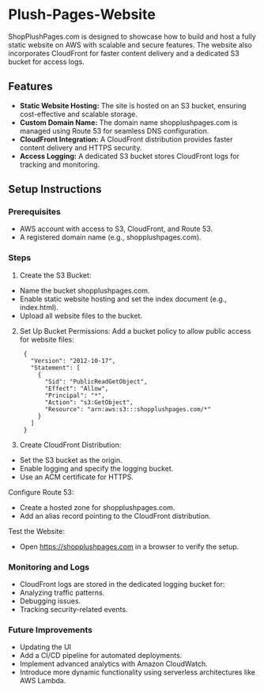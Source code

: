# Plush-Pages-Website
ShopPlushPages.com is designed to showcase how to build and host a fully static website on AWS with scalable and secure features. The website also incorporates CloudFront for faster content delivery and a dedicated S3 bucket for access logs.  

## Features

- **Static Website Hosting:** The site is hosted on an S3 bucket, ensuring cost-effective and scalable storage.
- **Custom Domain Name:** The domain name shopplushpages.com is managed using Route 53 for seamless DNS configuration.
- **CloudFront Integration:** A CloudFront distribution provides faster content delivery and HTTPS security.
- **Access Logging:** A dedicated S3 bucket stores CloudFront logs for tracking and monitoring.

## Setup Instructions

### Prerequisites
- AWS account with access to S3, CloudFront, and Route 53.
- A registered domain name (e.g., shopplushpages.com).

### Steps

1. Create the S3 Bucket:
  - Name the bucket shopplushpages.com.
  - Enable static website hosting and set the index document (e.g., index.html).
  - Upload all website files to the bucket.

2. Set Up Bucket Permissions:
Add a bucket policy to allow public access for website files:

        {
          "Version": "2012-10-17",
          "Statement": [
            {
              "Sid": "PublicReadGetObject",
              "Effect": "Allow",
              "Principal": "*",
              "Action": "s3:GetObject",
              "Resource": "arn:aws:s3:::shopplushpages.com/*"
            }
          ]
        }

3. Create CloudFront Distribution:
- Set the S3 bucket as the origin.
- Enable logging and specify the logging bucket.
- Use an ACM certificate for HTTPS.

Configure Route 53:
- Create a hosted zone for shopplushpages.com.
- Add an alias record pointing to the CloudFront distribution.

Test the Website:
- Open https://shopplushpages.com in a browser to verify the setup.

### Monitoring and Logs
- CloudFront logs are stored in the dedicated logging bucket for:
- Analyzing traffic patterns.
- Debugging issues.
- Tracking security-related events.

### Future Improvements
- Updating the UI 
- Add a CI/CD pipeline for automated deployments.
- Implement advanced analytics with Amazon CloudWatch.
- Introduce more dynamic functionality using serverless architectures like AWS Lambda.


